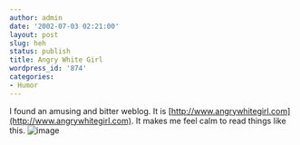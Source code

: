 ```yaml
---
author: admin
date: '2002-07-03 02:21:00'
layout: post
slug: heh
status: publish
title: Angry White Girl
wordpress_id: '874'
categories:
- Humor
---
```


I found an amusing and bitter weblog. It is
[http://www.angrywhitegirl.com](http://www.angrywhitegirl.com). It makes
me feel calm to read things like this.
![image](http://www.arcanology.com/images/people.jpg)
